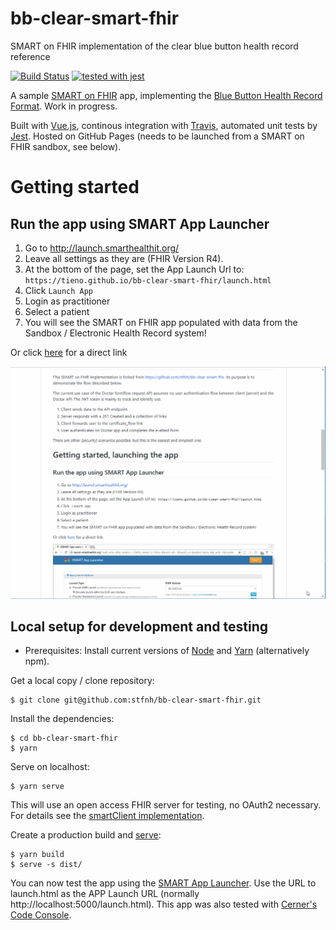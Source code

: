 # bb-clear-smart-fhir
SMART on FHIR implementation of the clear blue button health record reference

[![Build Status](https://travis-ci.com/Tieno/bb-clear-smart-fhir.svg?branch=master)](https://travis-ci.com/Tieno/bb-clear-smart-fhir) [![tested with jest](https://img.shields.io/badge/tested_with-jest-99424f.svg)](https://github.com/facebook/jest)

A sample [SMART on FHIR](http://docs.smarthealthit.org/) app, implementing the [Blue Button Health Record Format](https://github.com/blue-button/bbClear). Work in progress.

Built with [Vue.js](https://vuejs.org/), continous integration with [Travis](https://travis-ci.org/stfnh/bb-clear-smart-fhir), automated unit tests by [Jest](https://jestjs.io/). Hosted on GitHub Pages (needs to be launched from a SMART on FHIR sandbox, see below).

# Getting started

## Run the app using SMART App Launcher

1. Go to http://launch.smarthealthit.org/
2. Leave all settings as they are (FHIR Version R4).
3. At the bottom of the page, set the App Launch Url to: `https://tieno.github.io/bb-clear-smart-fhir/launch.html`
4. Click `Launch App`
5. Login as practitioner
6. Select a patient
7. You will see the SMART on FHIR app populated with data from the Sandbox / Electronic Health Record system!

Or click [here](http://launch.smarthealthit.org/ehr.html?app=https%3A%2F%2Ftieno.github.io%2Fbb-clear-smart-fhir%2Flaunch.html%3Flaunch%3DeyJhIjoiMSIsImYiOiIxIn0%26iss%3Dhttps%253A%252F%252Flaunch.smarthealthit.org%252Fv%252Fr4%252Ffhir&user=) for a direct link

![Demo](./bb-clear-smart-fhir-demo.gif)

## Local setup for development and testing

- Prerequisites: Install current versions of [Node](https://nodejs.org/en) and [Yarn](https://yarnpkg.com/lang/en/) (alternatively npm).

Get a local copy / clone repository:

```
$ git clone git@github.com:stfnh/bb-clear-smart-fhir.git
```

Install the dependencies:

```
$ cd bb-clear-smart-fhir
$ yarn
```

Serve on localhost:

```
$ yarn serve
```

This will use an open access FHIR server for testing, no OAuth2 necessary. For details see the [smartClient implementation](./src/smartClient.js).

Create a production build and [serve](https://github.com/zeit/serve#readme):

```
$ yarn build
$ serve -s dist/
```

You can now test the app using the [SMART App Launcher](http://launch.smarthealthit.org/). Use the URL to launch.html as the APP Launch URL (normally http://localhost:5000/launch.html). This app was also tested with [Cerner's Code Console](https://code.cerner.com/developer/smart-on-fhir/apps).
